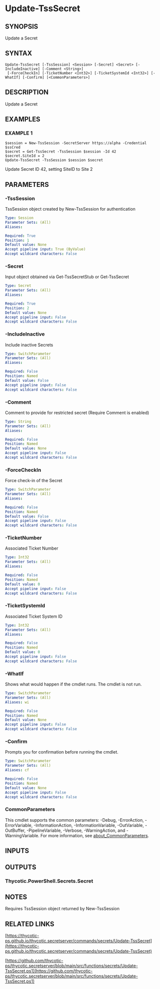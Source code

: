# Update-TssSecret

## SYNOPSIS
Update a Secret

## SYNTAX

```
Update-TssSecret [-TssSession] <Session> [-Secret] <Secret> [-IncludeInactive] [-Comment <String>]
 [-ForceCheckIn] [-TicketNumber <Int32>] [-TicketSystemId <Int32>] [-WhatIf] [-Confirm] [<CommonParameters>]
```

## DESCRIPTION
Update a Secret

## EXAMPLES

### EXAMPLE 1
```
$session = New-TssSession -SecretServer https://alpha -Credential $ssCred
$secret = Get-TssSecret -TssSession $session -Id 42
$secret.SiteId = 2
Update-TssSecret -TssSession $session $secret
```

Update Secret ID 42, setting SiteID to Site 2

## PARAMETERS

### -TssSession
TssSession object created by New-TssSession for authentication

```yaml
Type: Session
Parameter Sets: (All)
Aliases:

Required: True
Position: 1
Default value: None
Accept pipeline input: True (ByValue)
Accept wildcard characters: False
```

### -Secret
Input object obtained via Get-TssSecretStub or Get-TssSecret

```yaml
Type: Secret
Parameter Sets: (All)
Aliases:

Required: True
Position: 2
Default value: None
Accept pipeline input: False
Accept wildcard characters: False
```

### -IncludeInactive
Include inactive Secrets

```yaml
Type: SwitchParameter
Parameter Sets: (All)
Aliases:

Required: False
Position: Named
Default value: False
Accept pipeline input: False
Accept wildcard characters: False
```

### -Comment
Comment to provide for restricted secret (Require Comment is enabled)

```yaml
Type: String
Parameter Sets: (All)
Aliases:

Required: False
Position: Named
Default value: None
Accept pipeline input: False
Accept wildcard characters: False
```

### -ForceCheckIn
Force check-in of the Secret

```yaml
Type: SwitchParameter
Parameter Sets: (All)
Aliases:

Required: False
Position: Named
Default value: False
Accept pipeline input: False
Accept wildcard characters: False
```

### -TicketNumber
Associated Ticket Number

```yaml
Type: Int32
Parameter Sets: (All)
Aliases:

Required: False
Position: Named
Default value: 0
Accept pipeline input: False
Accept wildcard characters: False
```

### -TicketSystemId
Associated Ticket System ID

```yaml
Type: Int32
Parameter Sets: (All)
Aliases:

Required: False
Position: Named
Default value: 0
Accept pipeline input: False
Accept wildcard characters: False
```

### -WhatIf
Shows what would happen if the cmdlet runs.
The cmdlet is not run.

```yaml
Type: SwitchParameter
Parameter Sets: (All)
Aliases: wi

Required: False
Position: Named
Default value: None
Accept pipeline input: False
Accept wildcard characters: False
```

### -Confirm
Prompts you for confirmation before running the cmdlet.

```yaml
Type: SwitchParameter
Parameter Sets: (All)
Aliases: cf

Required: False
Position: Named
Default value: None
Accept pipeline input: False
Accept wildcard characters: False
```

### CommonParameters
This cmdlet supports the common parameters: -Debug, -ErrorAction, -ErrorVariable, -InformationAction, -InformationVariable, -OutVariable, -OutBuffer, -PipelineVariable, -Verbose, -WarningAction, and -WarningVariable. For more information, see [about_CommonParameters](http://go.microsoft.com/fwlink/?LinkID=113216).

## INPUTS

## OUTPUTS

### Thycotic.PowerShell.Secrets.Secret
## NOTES
Requires TssSession object returned by New-TssSession

## RELATED LINKS

[https://thycotic-ps.github.io/thycotic.secretserver/commands/secrets/Update-TssSecret](https://thycotic-ps.github.io/thycotic.secretserver/commands/secrets/Update-TssSecret)

[https://github.com/thycotic-ps/thycotic.secretserver/blob/main/src/functions/secrets/Update-TssSecret.ps1](https://github.com/thycotic-ps/thycotic.secretserver/blob/main/src/functions/secrets/Update-TssSecret.ps1)

